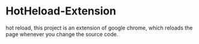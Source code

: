 # HotHeload-Extension
hot reload, this project is an extension of google chrome, which reloads the page whenever you change the source code.
